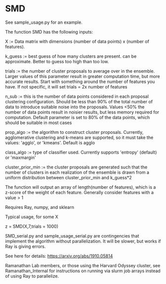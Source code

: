 # SMD

See sample_usage.py for an example.

The function SMD has the following inputs:

X := Data matrix with dimensions (number of data points) x (number of features).

k_guess := best guess of how many clusters are present. can be approximate. Better to guess too high than too low.

trials := the number of cluster proposals to average over in the ensemble. Larger values of this parameter result in greater computation time, but
more accurate results. Start with something around the number of features you have. If not specific, it will set trials = 2x number of features

n_sub := this is the number of data points considered in each proposal clustering configuration. Should be less than 90% of the total number of data
to introduce suitable noise into the proposals. Values <50% the number of data points result in noisier results, but less memory required for computation.
Default parameter is set to 80% of the data points, which should be suitable in most cases

prop_algo := the algorithm to construct cluster proposals. Currently, agglomerative clustering and k-means are supported, 
so it must take the values: 'agglo', or 'kmeans'. Default is agglo

class_algo := type of classifier used. Currently supports 'entropy' (default) or 'maxmargin'

cluster_prior_min := the cluster proposals are generated such that the number of clusters in each realization of the ensemble is drawn from a uniform distribution
between cluster_prior_min and k_guess*2

The function will output an array of length(number of features), which is a z-score of the weight of each feature. Generally consider features with a value > 1

Requires Ray, numpy, and sklearn

Typical usage, for some X

z = SMD(X,7,trials = 1000)

SMD_serial.py and sample_usage_serial.py are contingencies that implement the algorithm without parallelization. It will be slower, but works if Ray is giving errors.

See here for details: https://arxiv.org/abs/1910.05814

Ramanathan Lab members, or those using the Harvard Odyssey cluster, see Ramanathan_Internal for instructions on running via slurm job arrays instead of using Ray to parallelize.
